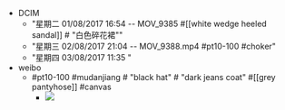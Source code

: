 - DCIM
    - "星期二 01/08/2017 16:54 -- MOV_9385 #[[white wedge heeled sandal]] # "白色碎花裙""
    - "星期三 02/08/2017 21:04 -- MOV_9388.mp4 #pt10-100 #choker"
    - "星期四 03/08/2017 11:35 "
- weibo
    - #pt10-100 #mudanjiang # "black hat" # "dark jeans coat" #[[grey pantyhose]] #canvas
        - ![](https://firebasestorage.googleapis.com/v0/b/firescript-577a2.appspot.com/o/imgs%2Fapp%2FXELiu-NovaKG%2F4PHaPc39ca.jpg?alt=media&token=bdb1764b-d203-4521-8c78-cfb4d158a455)
